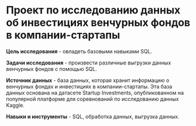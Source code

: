# Проект по исследованию данных об инвестициях венчурных фондов в компании-стартапы

**Цель исследования** - овладеть базовыми навыками SQL.

**Задачи исследования** - произвести различные выгрузки данных венчурных фондов с помощью SQL.

**Источник данных** - база данных, которая хранит информацию о венчурных фондах и инвестициях в компании-стартапы. Эта база данных основана на датасете Startup Investments, опубликованном на популярной платформе для соревнований по исследованию данных Kaggle.

**Навыки и инструменты** - SQL, обработка данных, выгрузка данных.
